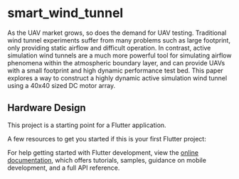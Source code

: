 # smart_wind_tunnel

As the UAV market grows, so does the demand for UAV testing. Traditional wind tunnel experiments suffer from many problems such as large footprint, only providing static airflow and difficult operation. In contrast, active simulation wind tunnels are a much more powerful tool for simulating airflow phenomena within the atmospheric boundary layer, and can provide UAVs with a small footprint and high dynamic performance test bed. This paper explores a way to construct a highly dynamic active simulation wind tunnel using a 40x40 sized DC motor array.

## Hardware Design 

This project is a starting point for a Flutter application.

A few resources to get you started if this is your first Flutter project:

For help getting started with Flutter development, view the
[online documentation](https://docs.flutter.dev/), which offers tutorials,
samples, guidance on mobile development, and a full API reference.
